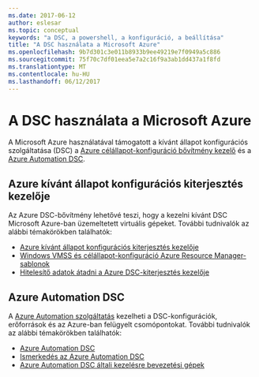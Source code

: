 ```yaml
---
ms.date: 2017-06-12
author: eslesar
ms.topic: conceptual
keywords: "a DSC, a powershell, a konfiguráció, a beállítása"
title: "A DSC használata a Microsoft Azure"
ms.openlocfilehash: 9b7d301c3e011b8933b9ee49219e7f0949a5c886
ms.sourcegitcommit: 75f70c7df01eea5e7a2c16f9a3ab1dd437a1f8fd
ms.translationtype: MT
ms.contentlocale: hu-HU
ms.lasthandoff: 06/12/2017
---
```

# <a name="using-dsc-on-microsoft-azure"></a>A DSC használata a Microsoft Azure

A Microsoft Azure használatával támogatott a kívánt állapot konfigurációs szolgáltatása (DSC) a [Azure célállapot-konfiguráció bővítmény kezelő](https://docs.microsoft.com/azure/virtual-machines/virtual-machines-windows-extensions-dsc-overview) és a [Azure Automation DSC](https://docs.microsoft.com/azure/automation/automation-dsc-overview).

## <a name="azure-desired-state-configuration-extension-handler"></a>Azure kívánt állapot konfigurációs kiterjesztés kezelője

Az Azure DSC-bővítmény lehetővé teszi, hogy a kezelni kívánt DSC Microsoft Azure-ban üzemeltetett virtuális gépeket. További tudnivalók az alábbi témakörökben találhatók:

- [Azure kívánt állapot konfigurációs kiterjesztés kezelője](https://docs.microsoft.com/azure/virtual-machines/virtual-machines-windows-extensions-dsc-overview)
- [Windows VMSS és célállapot-konfiguráció Azure Resource Manager-sablonok](https://docs.microsoft.com/azure/virtual-machines/virtual-machines-windows-extensions-dsc-template)
- [Hitelesítő adatok átadni a Azure DSC-kiterjesztés kezelője](https://docs.microsoft.com/azure/virtual-machines/virtual-machines-windows-extensions-dsc-credentials)

## <a name="azure-automation-dsc"></a>Azure Automation DSC

A [Azure Automation szolgáltatás](https://azure.microsoft.com/services/automation/) kezelheti a DSC-konfigurációk, erőforrások és az Azure-ban felügyelt csomópontokat. További tudnivalók az alábbi témakörökben találhatók:

- [Azure Automation DSC](https://docs.microsoft.com/azure/automation/automation-dsc-overview)
- [Ismerkedés az Azure Automation DSC](https://docs.microsoft.com/azure/automation/automation-dsc-getting-started)
- [Azure Automation DSC általi kezelésre bevezetési gépek](https://docs.microsoft.com/azure/automation/automation-dsc-onboarding)

